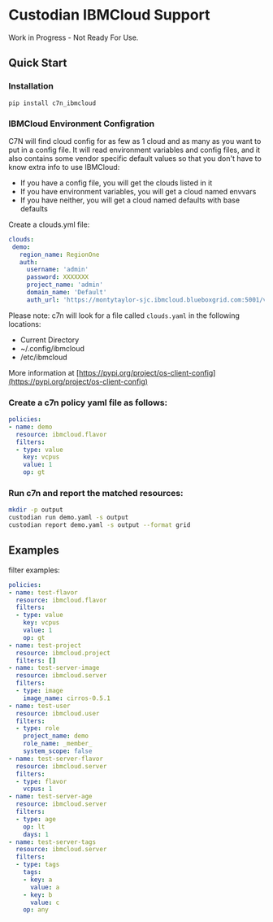 # Custodian IBMCloud Support

Work in Progress - Not Ready For Use.

## Quick Start

### Installation

```
pip install c7n_ibmcloud
```

### IBMCloud Environment Configration

C7N will find cloud config for as few as 1 cloud and as many as you want to put in a config file.
It will read environment variables and config files, and it also contains some vendor specific default
values so that you don't have to know extra info to use IBMCloud:

* If you have a config file, you will get the clouds listed in it
* If you have environment variables, you will get a cloud named envvars
* If you have neither, you will get a cloud named defaults with base defaults

Create a clouds.yml file:

```yaml
clouds:
 demo:
   region_name: RegionOne
   auth:
     username: 'admin'
     password: XXXXXXX
     project_name: 'admin'
     domain_name: 'Default'
     auth_url: 'https://montytaylor-sjc.ibmcloud.blueboxgrid.com:5001/v2.0'
```

Please note: c7n will look for a file called `clouds.yaml` in the following locations:

* Current Directory
* ~/.config/ibmcloud
* /etc/ibmcloud

More information at [https://pypi.org/project/os-client-config](https://pypi.org/project/os-client-config)

### Create a c7n policy yaml file as follows:

```yaml
policies:
- name: demo
  resource: ibmcloud.flavor
  filters:
  - type: value
    key: vcpus
    value: 1
    op: gt
```

### Run c7n and report the matched resources:

```sh
mkdir -p output
custodian run demo.yaml -s output
custodian report demo.yaml -s output --format grid
```

## Examples

filter examples:

```yaml
policies:
- name: test-flavor
  resource: ibmcloud.flavor
  filters:
  - type: value
    key: vcpus
    value: 1
    op: gt
- name: test-project
  resource: ibmcloud.project
  filters: []
- name: test-server-image
  resource: ibmcloud.server
  filters:
  - type: image
    image_name: cirros-0.5.1
- name: test-user
  resource: ibmcloud.user
  filters:
  - type: role
    project_name: demo
    role_name: _member_
    system_scope: false
- name: test-server-flavor
  resource: ibmcloud.server
  filters:
  - type: flavor
    vcpus: 1
- name: test-server-age
  resource: ibmcloud.server
  filters:
  - type: age
    op: lt
    days: 1
- name: test-server-tags
  resource: ibmcloud.server
  filters:
  - type: tags
    tags:
    - key: a
      value: a
    - key: b
      value: c
    op: any
```